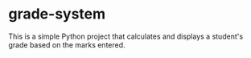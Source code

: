 # grade-system
This is a simple Python project that calculates and displays a student's grade based on the marks entered.
